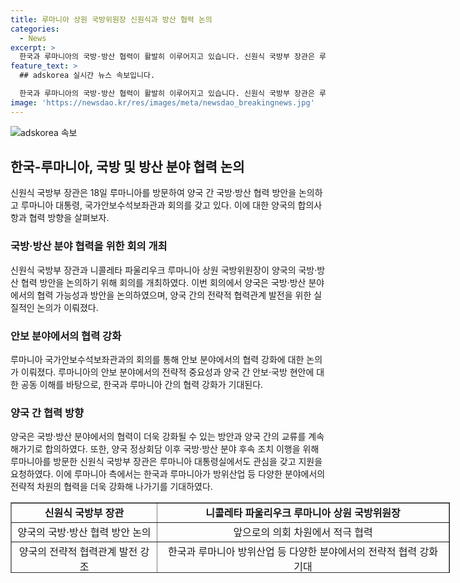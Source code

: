 ```yaml
---
title: 루마니아 상원 국방위원장 신원식과 방산 협력 논의
categories:
  - News
excerpt: >
  한국과 루마니아의 국방·방산 협력이 활발히 이루어지고 있습니다. 신원식 국방부 장관은 루마니아 상원 국방위원장을 만나 양국간 협력을 강화하기로 합의했습니다. 이어 한국과 루마니아가 방위산업 등에서 전략적 협력을 강화하기를 기대한다는 발언이 이어졌습니다. 양국은 계속해서 교류를 이어나가기로 약속했습니다.
feature_text: >
  ## adskorea 실시간 뉴스 속보입니다.

  한국과 루마니아의 국방·방산 협력이 활발히 이루어지고 있습니다. 신원식 국방부 장관은 루마니아 상원 국방위원장을 만나 양국간 협력을 강화하기로 합의했습니다. 이어 한국과 루마니아가 방위산업 등에서 전략적 협력을 강화하기를 기대한다는 발언이 이어졌습니다. 양국은 계속해서 교류를 이어나가기로 약속했습니다.
image: 'https://newsdao.kr/res/images/meta/newsdao_breakingnews.jpg'
---
```


<p><img src="https://newsdao.kr/res/images/meta/newsdao_breakingnews.jpg" alt="adskorea 속보" /></p>

<h2 data-ke-size="size26">한국-루마니아, 국방 및 방산 분야 협력 논의</h2>

<p data-ke-size="size16">신원식 국방부 장관은 18일 루마니아를 방문하여 양국 간 국방·방산 협력 방안을 논의하고 루마니아 대통령, 국가안보수석보좌관과 회의를 갖고 있다. 이에 대한 양국의 합의사항과 협력 방향을 살펴보자.</p>

<h3>국방·방산 분야 협력을 위한 회의 개최</h3>

<p data-ke-size="size16">신원식 국방부 장관과 니콜레타 파울리우크 루마니아 상원 국방위원장이 양국의 국방·방산 협력 방안을 논의하기 위해 회의를 개최하였다. 이번 회의에서 양국은 국방·방산 분야에서의 협력 가능성과 방안을 논의하였으며, 양국 간의 전략적 협력관계 발전을 위한 실질적인 논의가 이뤄졌다.</p>

<h3>안보 분야에서의 협력 강화</h3>

<p data-ke-size="size16">루마니아 국가안보수석보좌관과의 회의를 통해 안보 분야에서의 협력 강화에 대한 논의가 이뤄졌다. 루마니아의 안보 분야에서의 전략적 중요성과 양국 간 안보·국방 현안에 대한 공동 이해를 바탕으로, 한국과 루마니아 간의 협력 강화가 기대된다. </p>

<h3>양국 간 협력 방향</h3>

<p data-ke-size="size16">양국은 국방·방산 분야에서의 협력이 더욱 강화될 수 있는 방안과 양국 간의 교류를 계속해가기로 합의하였다. 또한, 양국 정상회담 이후 국방·방산 분야 후속 조치 이행을 위해 루마니아를 방문한 신원식 국방부 장관은 루마니아 대통령실에서도 관심을 갖고 지원을 요청하였다. 이에 루마니아 측에서는 한국과 루마니아가 방위산업 등 다양한 분야에서의 전략적 차원의 협력을 더욱 강화해 나가기를 기대하였다. </p>

<table style="width: 703px; height: 113px;" border="1">
<tbody>
<tr>
<td style="text-align: center; height: 17px;"><b>신원식 국방부 장관</b></td>
<td style="text-align: center; height: 17px;"><b>니콜레타 파울리우크 루마니아 상원 국방위원장</b></td>
</tr>
<tr>
<td style="text-align: center; height: 17px;">양국의 국방·방산 협력 방안 논의</td>
<td style="text-align: center; height: 17px;">앞으로의 의회 차원에서 적극 협력</td>
</tr>
<tr>
<td style="text-align: center; height: 17px;">양국의 전략적 협력관계 발전 강조</td>
<td style="text-align: center; height: 17px;">한국과 루마니아 방위산업 등 다양한 분야에서의 전략적 협력 강화 기대</td>
</tr>
</tbody>
</table>

<p data-ke-size="size16">&nbsp;</p>

